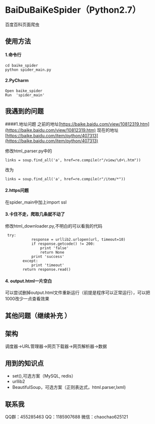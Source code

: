 # BaiDuBaiKeSpider（Python2.7）
百度百科页面爬虫
## 使用方法
#### 1.命令行
```
cd baike_spider
python spider_main.py
```
#### 2.PyCharm
```
Open baike_spider
Run  'spider_main'
```
## 我遇到的问题
####1.地址问题
之前的地址[https://baike.baidu.com/view/10812319.htm](https://baike.baidu.com/view/10812319.htm)
现在的地址[https://baike.baidu.com/item/python/407313](https://baike.baidu.com/item/python/407313)

修改html_parser.py中的 
```
links = soup.find_all('a', href=re.compile(r"/view/\d+\.htm"))
```
改为
```
links = soup.find_all('a', href=re.compile(r"/item/*"))
```
  
#### 2.https问题
在spider_main中加上import ssl

#### 3.卡住不走，爬取几条就不动了
修改html_downloader.py,不明白的可以看我的代码
```
 try:
            response = urllib2.urlopen(url, timeout=10)
            if response.getcode() != 200:
                print 'false'
                return None
            print 'success'
        except:
            print 'timeout'
        return response.read()
```
#### 4. output.html一片空白
可以尝试删掉output.html文件重新运行（前提是程序可以正常运行），可以把1000改少一点查看效果
## 其他问题（继续补充 ）

## 架构
调度器->URL管理器->网页下载器->网页解析器->数据
## 用到的知识点
- set(),可选方案（MySQL, redis）
- urllib2
- BeautifulSoup，可选方案（正则表达式，html.parser,lxml)

## 联系我
QQ群：455285463
QQ：1185907688
微信：chaochao625121

